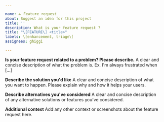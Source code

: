 ```yaml
---

name: ➕ Feature request
about: Suggest an idea for this project
title: ''
description: What is your feature request ?
title: "\[FEATURE\] <title>"
labels: \[enhancement, triage\]
assignees: ghiggi

---
```


**Is your feature request related to a problem? Please describe.**
A clear and concise description of what the problem is. Ex. I'm always frustrated when \[...\]

**Describe the solution you'd like**
A clear and concise description of what you want to happen. Please explain why and how it helps your users.

**Describe alternatives you've considered**
A clear and concise description of any alternative solutions or features you've considered.

**Additional context**
Add any other context or screenshots about the feature request here.
